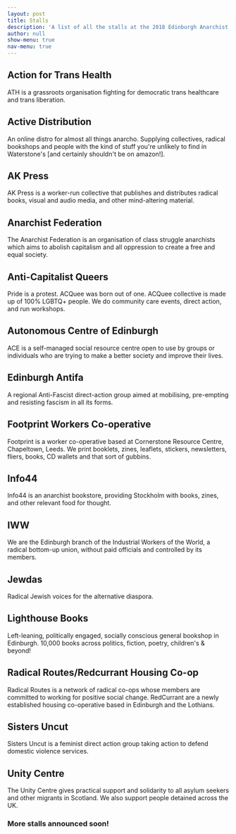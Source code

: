 ```yaml
---
layout: post
title: Stalls
description: 'A list of all the stalls at the 2018 Edinburgh Anarchist Feminist Bookfair'
author: null
show-menu: true
nav-menu: true
---
```


## Action for Trans Health
ATH is a grassroots organisation fighting for democratic trans healthcare and trans liberation.

## Active Distribution
An online distro for almost all things anarcho. Supplying collectives, radical bookshops and people with the kind of stuff you're unlikely to find in Waterstone's [and certainly shouldn't be on amazon!].

## AK Press
AK Press is a worker-run collective that publishes and distributes radical books, visual and audio media, and other mind-altering material.

## Anarchist Federation
The Anarchist Federation is an organisation of class struggle anarchists which aims to abolish capitalism and all oppression to create a free and equal society. 

## Anti-Capitalist Queers
Pride is a protest. ACQuee was born out of one. ACQuee collective is made up of 100% LGBTQ+ people. We do community care events, direct action, and run workshops. 

## Autonomous Centre of Edinburgh
ACE is a self-managed social resource centre open to use by groups or individuals who are trying to make a better society and improve their lives.

## Edinburgh Antifa
A regional Anti-Fascist direct-action group aimed at mobilising, pre-empting and resisting fascism in all its forms.

## Footprint Workers Co-operative
Footprint is a worker co-operative based at Cornerstone Resource Centre, Chapeltown, Leeds. We print booklets, zines, leaflets, stickers, newsletters, fliers, books, CD wallets and that sort of gubbins.

## Info44
Info44 is an anarchist bookstore, providing Stockholm with books, zines, and other relevant food for thought.

## IWW
We are the Edinburgh branch of the Industrial Workers of the World, a radical bottom-up union, without paid officials and controlled by its members.

## Jewdas
Radical Jewish voices for the alternative diaspora.

## Lighthouse Books
Left-leaning, politically engaged, socially conscious general bookshop in Edinburgh. 10,000 books across politics, fiction, poetry, children's & beyond!

## Radical Routes/Redcurrant Housing Co-op
Radical Routes is a network of radical co-ops whose members are committed to working for positive social change. RedCurrant are a newly established housing co-operative based in Edinburgh and the Lothians. 

## Sisters Uncut
Sisters Uncut is a feminist direct action group taking action to defend domestic violence services.

## Unity Centre
The Unity Centre gives practical support and solidarity to all asylum seekers and other migrants in Scotland. We also support people detained across the UK.

### More stalls announced soon!